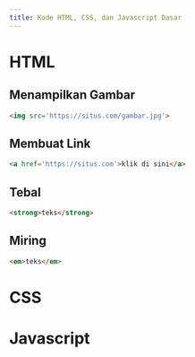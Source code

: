 ```yaml
---
title: Kode HTML, CSS, dan Javascript Dasar
---
```


# HTML

## Menampilkan Gambar

```html
<img src='https://situs.com/gambar.jpg'>
```

## Membuat Link

```html
<a href='https://situs.com'>klik di sini</a>
```

## Tebal

```html
<strong>teks</strong>
```

## Miring

```html
<em>teks</em>
```

# CSS

# Javascript

